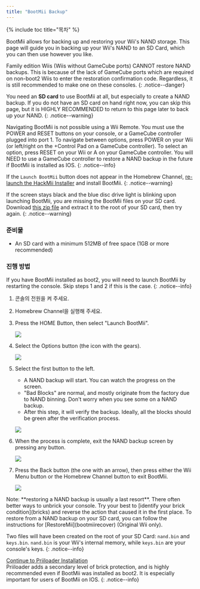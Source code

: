 ```yaml
---
title: "BootMii Backup"
---
```


{% include toc title="목차" %}

BootMii allows for backing up and restoring your Wii's NAND storage. This page will guide you in backing up your Wii's NAND to an SD Card, which you can then use however you like.

Family edition Wiis (Wiis without GameCube ports) CANNOT restore NAND backups. This is because of the lack of GameCube ports which are required on non-boot2 Wiis to enter the restoration confirmation code. Regardless, it is still recommended to make one on these consoles.
{: .notice--danger}

You need an **SD card** to use BootMii at all, but especially to create a NAND backup. If you do not have an SD card on hand right now, you can skip this page, but it is HIGHLY RECOMMENDED to return to this page later to back up your NAND.
{: .notice--warning}

Navigating BootMii is not possible using a Wii Remote. You must use the POWER and RESET buttons on your console, or a GameCube controller plugged into port 1. To navigate between options, press POWER on your Wii (or left/right on the +Control Pad on a GameCube controller). To select an option, press RESET on your Wii or A on your GameCube controller. You will NEED to use a GameCube controller to restore a NAND backup in the future if BootMii is installed as IOS.
{: .notice--info}

If the `Launch BootMii` button does not appear in the Homebrew Channel, [re-launch the HackMii Installer](hackmii) and install BootMii.
{: .notice--warning}

If the screen stays black and the blue disc drive light is blinking upon launching BootMii, you are missing the BootMii files on your SD card. Download [this zip file](https://static.hackmii.com/bootmii_sd_files.zip) and extract it to the root of your SD card, then try again.
{: .notice--warning}

### 준비물

* An SD card with a minimum 512MB of free space (1GB or more recommended)

### 진행 방법

If you have BootMii installed as boot2, you will need to launch BootMii by restarting the console. Skip steps 1 and 2 if this is the case.
{: .notice--info}

1. 콘솔의 전원을 켜 주세요.
1. Homebrew Channel을 실행해 주세요.
1. Press the HOME Button, then select "Launch BootMii".

    ![](/images/bootmii/BootMii_Main.png)

1. Select the Options button (the icon with the gears).

    ![](/images/bootmii/BootMii_Gears_Icon.png)

1. Select the first button to the left.
    + A NAND backup will start. You can watch the progress on the screen.
    + "Bad Blocks" are normal, and mostly originate from the factory due to NAND binning. Don't worry when you see some on a NAND backup.
    + After this step, it will verify the backup. Ideally, all the blocks should be green after the verification process.

    ![](/images/bootmii/BootMii_Green_Arrow.png)

1. When the process is complete, exit the NAND backup screen by pressing any button.

    ![](/images/bootmii/BootMii_NAND_Backup.png)

1. Press the Back button (the one with an arrow), then press either the Wii Menu button or the Homebrew Channel button to exit BootMii.

    ![](/images/bootmii/BootMii_Return_Arrow.png)

<div id="restore-notice" class="notice" markdown="1">
Note: **restoring a NAND backup is usually a last resort**. There often better ways to unbrick your console.
Try your best to [identify your brick condition](bricks) and reverse the action that caused it in the first place.
To restore from a NAND backup on your SD card, you can follow the instructions for [RestoreMii](bootmiirecover) (Original Wii only).
</div>

Two files will have been created on the root of your SD Card: `nand.bin` and `keys.bin`. `nand.bin` is your Wii's internal memory, while `keys.bin` are your console's keys.
{: .notice--info}

[Continue to Priiloader Installation](priiloader)<br> Priiloader adds a secondary level of brick protection, and is highly recommended even if BootMii was installed as boot2. It is especially important for users of BootMii on IOS.
{: .notice--info}